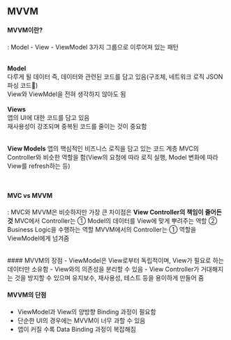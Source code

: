 ## MVVM

#### MVVM이란?
: Model - View - ViewModel 3가지 그룹으로 이루어져 있는 패턴

<br>
<b>Model</b> <br>
다루게 될 데이터 즉, 데이터와 관련된 코드를 담고 있음(구조체, 네트워크 로직 JSON 파싱 코드) <br> View와 ViewMdel을 전혀 생각하지 않아도 됨 <br><br>
<b>Views</b> <br> 
앱의 UI에 대한 코드를 담고 있음 <br>
재사용성이 강조되며 중복된 코드를 줄이는 것이 중요함 <br><br> 

<b>View Models</b>
앱의 핵심적인 비즈니스 로직을 담고 있는 코드 계층
 MVC의 Controller와 비슷한 역할을 함(View의 요청에 따라 로직 실행, Model 변화에 따라 View를 refresh하는 등)

<br>

#### MVC vs MVVM
: MVC와 MVVM은 비슷하지만 가장 큰 차이점은 <b>View Controller의 책임이 줄어든 것</b>
MVC에서 Controller는
① Model의 데이터를 View에 맞게 뿌려주는 역할
② Business Logic을 수행하는 역할
MVVM에서의 Controller는
① 역할을 ViewModel에게 넘겨줌

<br>
#### MVVM의 장점
- ViewModel은 View로부터 독립적이며, View가 필요로 하는 데이터만 소유함
- View와의 의존성을 분리할 수 있음
- View Controller가 거대해지는 것을 방지할 수 있으며 유지보수, 재사용성, 테스트 등을 용이하게 만들어 줌

#### MVVM의 단점
- ViewModel과 View의 양방향 Binding 과정이 필요함
- 단순한 UI의 경우에는 MVVM이 너무 과할 수 있음
- 앱이 커질 수록 Data Binding 과정이 복잡해짐